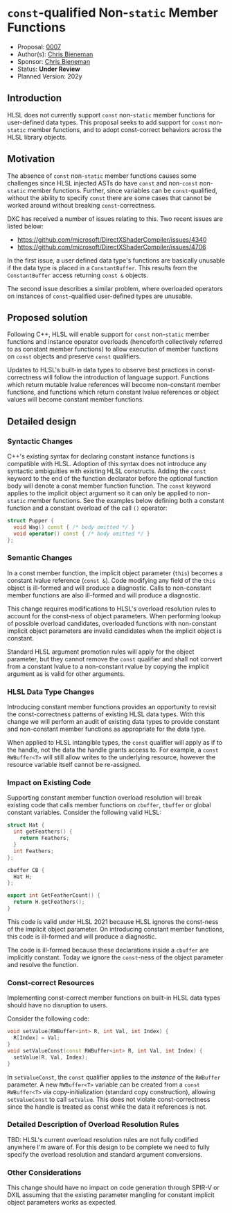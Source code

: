<!-- {% raw %} -->
# `const`-qualified Non-`static` Member Functions

* Proposal: [0007](0007-const-member-functions.md)
* Author(s): [Chris Bieneman](https://github.com/llvm-beanz)
* Sponsor: [Chris Bieneman](https://github.com/llvm-beanz)
* Status: **Under Review**
* Planned Version: 202y

## Introduction

HLSL does not currently support `const` non-`static` member functions for user-defined data
types. This proposal seeks to add support for `const` non-`static` member functions, and to
adopt const-correct behaviors across the HLSL library objects.

## Motivation

The absence of `const` non-`static` member functions causes some challenges since HLSL
injected ASTs do have `const` and non-`const` non-`static` member functions. Further, since
variables can be `const`-qualified, without the ability to specify `const` there
are some cases that cannot be worked around without breaking
`const`-correctness.

DXC has received a number of issues relating to this. Two recent issues are
listed below:

* https://github.com/microsoft/DirectXShaderCompiler/issues/4340
* https://github.com/microsoft/DirectXShaderCompiler/issues/4706

In the first issue, a user defined data type's functions are basically unusable if
the data type is placed in a `ConstantBuffer`. This results from the
`ConstantBuffer` access returning `const &` objects.

The second issue describes a similar problem, where overloaded operators on
instances of `const`-qualified user-defined types are unusable.

## Proposed solution

Following C++, HLSL will enable support for `const` non-`static` member functions and
instance operator overloads (henceforth collectively referred to as constant
member functions) to allow execution of member functions on `const` objects and
preserve `const` qualifiers.

Updates to HLSL's built-in data types to observe best practices in
const-correctness will follow the introduction of language support. Functions
which return mutable lvalue references will become non-constant member
functions, and functions which return constant lvalue references or object values
will become constant member functions.

## Detailed design
### Syntactic Changes

C++'s existing syntax for declaring constant instance functions is compatible
with HLSL. Adoption of this syntax does not introduce any syntactic ambiguities
with existing HLSL constructs. Adding the `const` keyword to the end of the
function declarator before the optional function body will denote a const
member function function. The `const` keyword applies to the implicit object
argument so it can only be applied to non-`static` member functions. See the
examples below defining both a constant function and a constant overload of the
call `()` operator:

```c++
struct Pupper {
  void Wag() const { /* body omitted */ }
  void operator() const { /* body omitted */ }
};
```

### Semantic Changes

In a const member function, the implicit object parameter (`this`) becomes a
constant lvalue reference (`const &`). Code modifying any field of the `this`
object is ill-formed and will produce a diagnostic. Calls to non-constant member
functions are also ill-formed and will produce a diagnostic.

This change requires modifications to HLSL's overload resolution rules to
account for the const-ness of object parameters. When performing lookup of
possible overload candidates, overloaded functions with non-constant implicit
object parameters are invalid candidates when the implicit object is constant.

Standard HLSL argument promotion rules will apply for the object parameter, but
they cannot remove the `const` qualifier and shall not convert from a constant
lvalue to a non-constant rvalue by copying the implicit argument as is valid for
other arguments.

### HLSL Data Type Changes

Introducing constant member functions provides an opportunity to revisit the
const-correctness patterns of existing HLSL data types. With this change we will
perform an audit of existing data types to provide constant and non-constant
member functions as appropriate for the data type.

When applied to HLSL intangible types, the `const` qualifier will apply as if to
the handle, not the data the handle grants access to. For example, a `const
RWBuffer<T>` will still allow writes to the underlying resource, however the
resource variable itself cannot be re-assigned.

### Impact on Existing Code

Supporting constant member function overload resolution will break existing code
that calls member functions on `cbuffer`, `tbuffer` or global constant variables.
Consider the following valid HLSL:

```c++
struct Hat {
  int getFeathers() {
    return Feathers;
  }
  int Feathers;
};

cbuffer CB {
  Hat H;
};

export int GetFeatherCount() {
  return H.getFeathers();
}
```

This code is valid under HLSL 2021 because HLSL ignores the const-ness of the
implicit object parameter. On introducing constant member functions, this code
is ill-formed and will produce a diagnostic.

The code is ill-formed because these declarations inside a `cbuffer` are
implicitly constant. Today we ignore the `const`-ness of the object parameter
and resolve the function.

### Const-correct Resources

Implementing const-correct member functions on built-in HLSL data types should
have no disruption to users.

Consider the following code:

```c++
void setValue(RWBuffer<int> R, int Val, int Index) {
  R[Index] = Val;
}
void setValueConst(const RWBuffer<int> R, int Val, int Index) {
  setValue(R, Val, Index);
}
```

In `setValueConst`, the `const` qualifier applies to the _instance_ of the
`RWBuffer` parameter. A new `RWBuffer<T>` variable can be created from a `const
RWBuffer<T>` via copy-initialization (standard copy construction), allowing
`setValueConst` to call `setValue`. This does not violate const-correctness
since the handle is treated as const while the data it references is not.

### Detailed Description of Overload Resolution Rules

TBD: HLSL's current overload resolution rules are not fully codified anywhere
I'm aware of. For this design to be complete we need to fully specify the
overload resolution and standard argument conversions.

### Other Considerations

This change should have no impact on code generation through SPIR-V or DXIL
assuming that the existing parameter mangling for constant implicit object
parameters works as expected.

<!-- {% endraw %} -->
